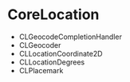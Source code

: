 # CoreLocation

* CLGeocodeCompletionHandler
* CLGeocoder
* CLLocationCoordinate2D
* CLLocationDegrees
* CLPlacemark
